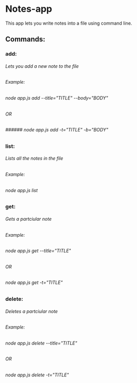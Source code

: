 # Notes-app

This app lets you write notes into a file using command line.

## Commands:

### add:

###### Lets you add a new note to the file
###### Example:
###### node app.js add --title="TITLE" --body="BODY"
###### OR
###### ###### node app.js add -t="TITLE" -b="BODY"

### list:

###### Lists all the notes in the file
###### Example:
###### node app.js list

### get:

###### Gets a partciular note
###### Example:
###### node app.js get --title="TITLE"
###### OR
###### node app.js get -t="TITLE" 

### delete:

###### Deletes a partciular note
###### Example:
###### node app.js delete --title="TITLE"
###### OR
###### node app.js delete -t="TITLE" 
